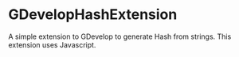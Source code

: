 # GDevelopHashExtension
A simple extension to GDevelop to generate Hash from strings. This extension uses Javascript.
